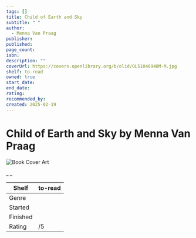 ```yaml
---
tags: []
title: Child of Earth and Sky
subtitle: " "
author:
  - Menna Van Praag
publisher: 
published: 
page_count: 
isbn: 
description: ""
coverUrl: https://covers.openlibrary.org/b/olid/OL51046948M-M.jpg
shelf: to-read
owned: true
start_date: 
end_date: 
rating: 
recommended_by: 
created: 2025-02-19
---
```


# Child of Earth and Sky by Menna Van Praag

![Book Cover Art](https://covers.openlibrary.org/b/olid/OL51046948M-M.jpg)

_ _

| Shelf | to-read |
| --- | --- |
| Genre |  |
| Started |  |
| Finished |  |
| Rating | /5 |


